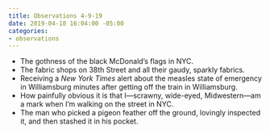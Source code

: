 ```yaml
---
title: Observations 4-9-19
date: 2019-04-10 16:04:00 -05:00
categories:
- observations
---
```


- The gothness of the black McDonald’s flags in NYC.
- The fabric shops on 38th Street and all their gaudy, sparkly fabrics.
- Receiving a *New York Times* alert about the measles state of emergency in Williamsburg minutes after getting off the train in Williamsburg.
- How painfully obvious it is that I—scrawny, wide-eyed, Midwestern—am a mark when I’m walking on the street in NYC.
- The man who picked a pigeon feather off the ground, lovingly inspected it, and then stashed it in his pocket.